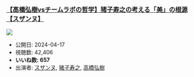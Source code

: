 ### [【高橋弘樹vsチームラボの哲学】猪子寿之の考える「美」の根源【スザンヌ】](https://www.youtube.com/watch?v=E8h6PiAVlHY)
[![](https://img.youtube.com/vi/E8h6PiAVlHY/sddefault.jpg)](https://www.youtube.com/watch?v=E8h6PiAVlHY)
-   公開日: 2024-04-17
-   視聴数: 42,406
-   **いいね数: 657**
-   出演者: [スザンヌ](/rehacq_fan/people/スザンヌ "wikilink"), [猪子寿之](/rehacq_fan/people/猪子寿之 "wikilink"), [高橋弘樹](/rehacq_fan/people/高橋弘樹 "wikilink")
